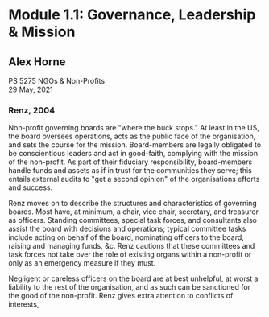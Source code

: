 # Module 1.1: Governance, Leadership & Mission

##  Alex Horne

PS 5275 NGOs & Non-Profits \
29 May, 2021

### Renz, 2004

Non-profit governing boards are "where the buck stops." At least in the US, the board oversees operations, acts as the public face of the organisation, and sets the course for the mission. Board-members are legally obligated to be conscientious leaders and act in good-faith, complying with the mission of the non-profit. As part of their fiduciary responsibility, board-members handle funds and assets as if in trust for the communities they serve; this entails external audits to "get a second opinion" of the organisations efforts and success. 

Renz moves on to describe the structures and characteristics of governing boards. Most have, at minimum, a chair, vice chair, secretary, and treasurer as officers. Standing committees, special task forces, and consultants also assist the board with decisions and operations; typical committee tasks include acting on behalf of the board, nominating officers to the board, raising and managing funds, &c. Renz cautions that these committees and task forces not take over the role of existing organs within a non-profit or only as an emergency measure if they must. 

Negligent or careless officers on the board are at best unhelpful, at worst a liability to the rest of the organisation, and as such can be sanctioned for the good of the non-profit. Renz gives extra attention to conflicts of interests,   
